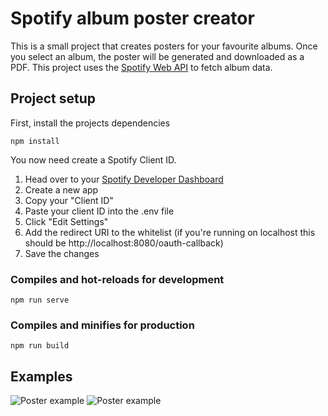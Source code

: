 # Spotify album poster creator

This is a small project that creates posters for your favourite albums.
Once you select an album, the poster will be generated and downloaded as a PDF.
This project uses the [Spotify Web API](https://developer.spotify.com/documentation/web-api/reference/) 
to fetch album data.

## Project setup

First, install the projects dependencies
```
npm install
```

You now need create a Spotify Client ID.

1. Head over to your [Spotify Developer Dashboard](https://developer.spotify.com/dashboard/applications)
2. Create a new app
3. Copy your "Client ID"
4. Paste your client ID into the .env file
5. Click "Edit Settings"
6. Add the redirect URI to the whitelist
(if you're running on localhost this should be http://localhost:8080/oauth-callback)
7. Save the changes



### Compiles and hot-reloads for development
```
npm run serve
```

### Compiles and minifies for production
```
npm run build
```

## Examples

![Poster example](https://i.imgur.com/kpwQ1du.png)
![Poster example](https://i.imgur.com/Chmar1i.png)
